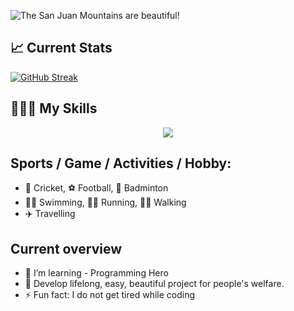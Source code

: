 
![The San Juan Mountains are beautiful!](https://i.ibb.co/8dK7vBG/489212.jpg " San Juan Mountains")


## 📈 Current Stats
[![GitHub Streak](https://github-readme-streak-stats.herokuapp.com?user=wdkammrul&theme=shadow-purple&hide_border=true&border_radius=7&mode=weekly&card_width=550&type=png)](https://git.io/streak-stats)


## 👨🏽‍💻 My Skills
<p align="center">
  <a href="https://skillicons.dev">
    <img src="https://skillicons.dev/icons?i=html,css,bootstrap,tailwind,javascript,express,figma,firebase,mongodb,react," />
  </a>
</p>


## Sports / Game / Activities / Hobby:
- 🏏 Cricket, ⚽ Football, 🏸 Badminton
- 🏊‍♂️ Swimming, 🏃‍♂️ Running, 🚶‍♂️ Walking
- ✈️ Travelling


## Current overview

- 🌱 I’m learning - Programming Hero
- 🤔 Develop lifelong, easy, beautiful project for people's welfare.
- ⚡ Fun fact: I do not get tired while coding

